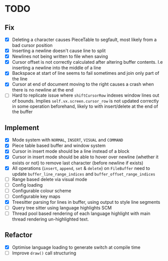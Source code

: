 # TODO

## Fix

* [X] Deleting a character causes PieceTable to segfault, most likely from a bad cursor position
* [X] Inserting a newline doesn't cause line to split
* [X] Newlines not being written to file when saving
* [X] Cursor offset is not correctly calculated after altering buffer contents. I.e inserting a newline into the middle of a line
* [X] Backspace at start of line seems to fail sometimes and join only part of the line
* [X] Cursor at end of document moving to the right causes a crash when there is no newline at the end
* [ ] Hard to replicate issue where `shiftCursorRow` indexes window lines out of bounds. Implies `self.vx.screen.cursor_row` is not updated correctly in some operation beforehand, likely to with insert/delete at the end of the buffer

## Implement

* [X] Mode system with `NORMAL`, `INSERT`, `VISUAL` and `COMMAND`
* [X] Piece table based buffer and window system
* [X] Cursor in insert mode should be a line instead of a block
* [X] Cursor in insert mode should be able to hover over newline (whether it exists or not) to remove last character (before newline if exists)
* [X] All operations (`insert`, `append`, `set` & `delete`) on `FileBuffer` need to update `buffer_line_range_indices` and `buffer_offset_range_indices`
* [ ] Range based delete via visual mode
* [ ] Config loading
* [ ] Configurable colour scheme
* [ ] Configurable key maps
* [X] Treesitter parsing for lines in buffer, using output to style line segments
* [ ] Query tree sitter using language highlights SCM
* [ ] Thread pool based rendering of each language highlight with main thread rendering un-highlighted text.

## Refactor

* [X] Optimise language loading to generate switch at compile time
* [ ] Improve `draw()` call structuring
